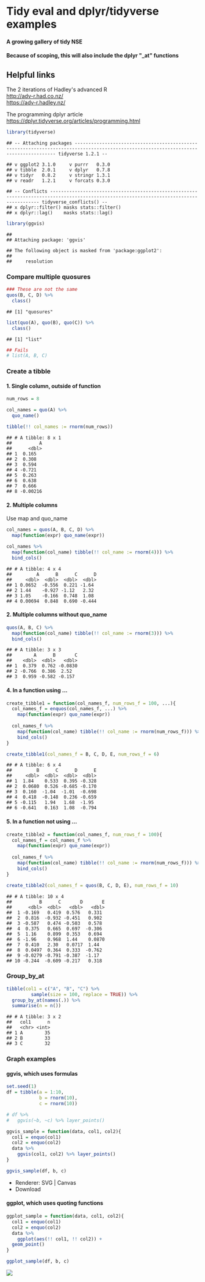 
Tidy eval and dplyr/tidyverse examples
======================================

#### A growing gallery of tidy NSE

#### Because of scoping, this will also include the dplyr "<operation>\_at" functions

Helpful links
-------------

The 2 iterations of Hadley's advanced R <br><http://adv-r.had.co.nz/> <br><https://adv-r.hadley.nz/>

The programming dplyr article <br><https://dplyr.tidyverse.org/articles/programming.html>

``` r
library(tidyverse)
```

    ## -- Attaching packages ------------------------------------------------------------------------------------------------------------------------------------- tidyverse 1.2.1 --

    ## v ggplot2 3.1.0     v purrr   0.3.0
    ## v tibble  2.0.1     v dplyr   0.7.8
    ## v tidyr   0.8.2     v stringr 1.3.1
    ## v readr   1.2.1     v forcats 0.3.0

    ## -- Conflicts ---------------------------------------------------------------------------------------------------------------------------------------- tidyverse_conflicts() --
    ## x dplyr::filter() masks stats::filter()
    ## x dplyr::lag()    masks stats::lag()

``` r
library(ggvis)
```

    ## 
    ## Attaching package: 'ggvis'

    ## The following object is masked from 'package:ggplot2':
    ## 
    ##     resolution

### Compare multiple quosures

``` r
### These are not the same
quos(B, C, D) %>% 
  class()
```

    ## [1] "quosures"

``` r
list(quo(A), quo(B), quo(C)) %>% 
  class()
```

    ## [1] "list"

``` r
## Fails
# list(A, B, C)
```

### Create a tibble

#### 1. Single column, outside of function

``` r
num_rows = 8

col_names = quo(A) %>% 
  quo_name()

tibble(!! col_names := rnorm(num_rows))
```

    ## # A tibble: 8 x 1
    ##          A
    ##      <dbl>
    ## 1  0.165  
    ## 2  0.308  
    ## 3  0.594  
    ## 4 -0.721  
    ## 5  0.263  
    ## 6  0.638  
    ## 7  0.666  
    ## 8 -0.00216

#### 2. Multiple columns

Use map and quo\_name

``` r
col_names = quos(A, B, C, D) %>% 
  map(function(expr) quo_name(expr))

col_names %>% 
  map(function(col_name) tibble(!! col_name := rnorm(4))) %>% 
  bind_cols()
```

    ## # A tibble: 4 x 4
    ##         A      B      C      D
    ##     <dbl>  <dbl>  <dbl>  <dbl>
    ## 1 0.0652  -0.556  0.221 -1.64 
    ## 2 1.44    -0.927 -1.12   2.32 
    ## 3 1.05    -0.166  0.748  1.08 
    ## 4 0.00694  0.848  0.690 -0.444

#### 2. Multiple columns without quo\_name

``` r
quos(A, B, C) %>% 
  map(function(col_name) tibble(!! col_name := rnorm(3))) %>% 
  bind_cols()
```

    ## # A tibble: 3 x 3
    ##        A      B       C
    ##    <dbl>  <dbl>   <dbl>
    ## 1  0.379  0.762 -0.0830
    ## 2 -0.766  0.386  2.52  
    ## 3  0.959 -0.582 -0.157

#### 4. In a function using ...

``` r
create_tibble1 = function(col_names_f, num_rows_f = 100, ...){
  col_names_f = enquos(col_names_f, ...) %>% 
    map(function(expr) quo_name(expr))
  
  col_names_f %>%
    map(function(col_name) tibble(!! col_name := rnorm(num_rows_f))) %>% 
    bind_cols()
}

create_tibble1(col_names_f = B, C, D, E, num_rows_f = 6)
```

    ## # A tibble: 6 x 4
    ##         B      C      D      E
    ##     <dbl>  <dbl>  <dbl>  <dbl>
    ## 1  1.84    0.533  0.395 -0.328
    ## 2  0.0680  0.526 -0.685 -0.170
    ## 3  0.160  -1.04  -1.01  -0.698
    ## 4  0.418  -0.148  0.236 -0.659
    ## 5 -0.115   1.94   1.68  -1.95 
    ## 6 -0.641   0.163  1.08  -0.794

#### 5. In a function not using ...

``` r
create_tibble2 = function(col_names_f, num_rows_f = 100){
  col_names_f = col_names_f %>% 
    map(function(expr) quo_name(expr))
  
  col_names_f %>%
    map(function(col_name) tibble(!! col_name := rnorm(num_rows_f))) %>% 
    bind_cols()
}

create_tibble2(col_names_f = quos(B, C, D, E), num_rows_f = 10)
```

    ## # A tibble: 10 x 4
    ##          B      C       D       E
    ##      <dbl>  <dbl>   <dbl>   <dbl>
    ##  1 -0.169   0.419  0.576   0.331 
    ##  2  0.816  -0.932 -0.451   0.902 
    ##  3 -0.587   0.474 -0.503   0.578 
    ##  4  0.375   0.665  0.697  -0.306 
    ##  5  1.16    0.899  0.353   0.694 
    ##  6 -1.96    0.968  1.44    0.0870
    ##  7  0.410   2.30   0.0717  1.44  
    ##  8  0.0497  0.364  0.333  -0.762 
    ##  9 -0.0279 -0.791 -0.387  -1.17  
    ## 10 -0.244  -0.609 -0.217   0.318

### Group\_by\_at

``` r
tibble(col1 = c("A", "B", "C") %>% 
         sample(size = 100, replace = TRUE)) %>% 
  group_by_at(names(.)) %>% 
  summarise(n = n())
```

    ## # A tibble: 3 x 2
    ##   col1      n
    ##   <chr> <int>
    ## 1 A        35
    ## 2 B        33
    ## 3 C        32

### Graph examples

#### ggvis, which uses formulas

``` r
set.seed(1)
df = tibble(a = 1:10,
            b = rnorm(10),
            c = rnorm(10))

# df %>% 
#   ggvis(~b, ~c) %>% layer_points()

ggvis_sample = function(data, col1, col2){
  col1 = enquo(col1)
  col2 = enquo(col2)
  data %>% 
    ggvis(col1, col2) %>% layer_points()
}

ggvis_sample(df, b, c)
```

<!--html_preserve-->

<nav class="ggvis-control"> <a class="ggvis-dropdown-toggle" title="Controls" onclick="return false;"></a>
<ul class="ggvis-dropdown">
<li>
Renderer: <a id="plot_id838851663_renderer_svg" class="ggvis-renderer-button" onclick="return false;" data-plot-id="plot_id838851663" data-renderer="svg">SVG</a> | <a id="plot_id838851663_renderer_canvas" class="ggvis-renderer-button" onclick="return false;" data-plot-id="plot_id838851663" data-renderer="canvas">Canvas</a>
</li>
<li>
<a id="plot_id838851663_download" class="ggvis-download" data-plot-id="plot_id838851663">Download</a>
</li>
</ul>
</nav>

<script type="text/javascript">
var plot_id838851663_spec = {
  "data": [
    {
      "name": ".0",
      "format": {
        "type": "csv",
        "parse": {
          "b": "number",
          "c": "number"
        }
      },
      "values": "\"b\",\"c\"\n-0.626453810742332,1.51178116845085\n0.183643324222082,0.389843236411431\n-0.835628612410047,-0.621240580541804\n1.59528080213779,-2.2146998871775\n0.329507771815361,1.12493091814311\n-0.820468384118015,-0.0449336090152309\n0.487429052428485,-0.0161902630989461\n0.738324705129217,0.943836210685299\n0.575781351653492,0.821221195098089\n-0.305388387156356,0.593901321217509"
    },
    {
      "name": "scale/x",
      "format": {
        "type": "csv",
        "parse": {
          "domain": "number"
        }
      },
      "values": "\"domain\"\n-0.957174083137439\n1.71682627286518"
    },
    {
      "name": "scale/y",
      "format": {
        "type": "csv",
        "parse": {
          "domain": "number"
        }
      },
      "values": "\"domain\"\n-2.40102393995892\n1.69810522123227"
    }
  ],
  "scales": [
    {
      "name": "x",
      "domain": {
        "data": "scale/x",
        "field": "data.domain"
      },
      "zero": false,
      "nice": false,
      "clamp": false,
      "range": "width"
    },
    {
      "name": "y",
      "domain": {
        "data": "scale/y",
        "field": "data.domain"
      },
      "zero": false,
      "nice": false,
      "clamp": false,
      "range": "height"
    }
  ],
  "marks": [
    {
      "type": "symbol",
      "properties": {
        "update": {
          "fill": {
            "value": "#000000"
          },
          "size": {
            "value": 50
          },
          "x": {
            "scale": "x",
            "field": "data.b"
          },
          "y": {
            "scale": "y",
            "field": "data.c"
          }
        },
        "ggvis": {
          "data": {
            "value": ".0"
          }
        }
      },
      "from": {
        "data": ".0"
      }
    }
  ],
  "legends": [],
  "axes": [
    {
      "type": "x",
      "scale": "x",
      "orient": "bottom",
      "layer": "back",
      "grid": true,
      "title": "b"
    },
    {
      "type": "y",
      "scale": "y",
      "orient": "left",
      "layer": "back",
      "grid": true,
      "title": "c"
    }
  ],
  "padding": null,
  "ggvis_opts": {
    "keep_aspect": false,
    "resizable": true,
    "padding": {},
    "duration": 250,
    "renderer": "svg",
    "hover_duration": 0,
    "width": 672,
    "height": 480
  },
  "handlers": null
};
ggvis.getPlot("plot_id838851663").parseSpec(plot_id838851663_spec);
</script>
<!--/html_preserve-->
#### ggplot, which uses quoting functions

``` r
ggplot_sample = function(data, col1, col2){
  col1 = enquo(col1)
  col2 = enquo(col2)
  data %>% 
    ggplot(aes(!! col1, !! col2)) +
  geom_point()
}

ggplot_sample(df, b, c)
```

![](Tidy_eval_examples_1_files/figure-markdown_github/unnamed-chunk-8-1.png)
